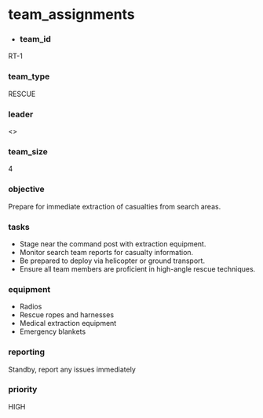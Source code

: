 # team_assignments
- ### team_id
RT-1
### team_type
RESCUE
### leader
<>
### team_size
4
### objective
Prepare for immediate extraction of casualties from search areas.
### tasks
- Stage near the command post with extraction equipment.
- Monitor search team reports for casualty information.
- Be prepared to deploy via helicopter or ground transport.
- Ensure all team members are proficient in high-angle rescue techniques.
### equipment
- Radios
- Rescue ropes and harnesses
- Medical extraction equipment
- Emergency blankets
### reporting
Standby, report any issues immediately
### priority
HIGH
